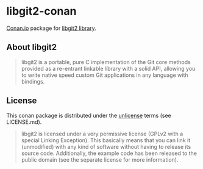 # libgit2-conan

[Conan.io](https://www.conan.io/) package for [libgit2 library](https://github.com/libgit2/libgit2).

## About libgit2

> libgit2 is a portable, pure C implementation of the Git core methods provided as a re-entrant linkable
> library with a solid API, allowing you to write native speed custom Git applications in any language
> with bindings.

## License

This conan package is distributed under the [unlicense](http://unlicense.org/) terms (see LICENSE.md).

> libgit2 is licensed under a very permissive license (GPLv2 with a special Linking Exception).
> This basically means that you can link it (unmodified) with any kind of software without having
> to release its source code. Additionally, the example code has been released to the public domain
> (see the separate license for more information).
